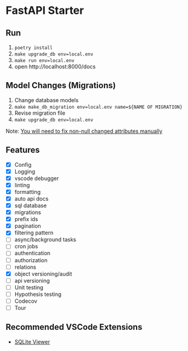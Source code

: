 # FastAPI Starter

## Run

1. `poetry install`
2. `make upgrade_db env=local.env`
3. `make run env=local.env`
4. open http://localhost:8000/docs

## Model Changes (Migrations)

1. Change database models
2. `make make_db_migration env=local.env name=${NAME OF MIGRATION}`
3. Revise migration file
4. `make upgrade_db env=local.env`

Note: [You will need to fix non-null changed attributes manually](https://medium.com/the-andela-way/alembic-how-to-add-a-non-nullable-field-to-a-populated-table-998554003134)

## Features

- [x] Config
- [x] Logging
- [x] vscode debugger
- [x] linting
- [x] formatting
- [x] auto api docs
- [x] sql database
- [x] migrations
- [x] prefix ids
- [x] pagination
- [x] filtering pattern
- [ ] async/background tasks
- [ ] cron jobs
- [ ] authentication
- [ ] authorization
- [ ] relations
- [x] object versioning/audit
- [ ] api versioning
- [ ] Unit testing
- [ ] Hypothesis testing
- [ ] Codecov
- [ ] Tour

## Recommended VSCode Extensions

- [SQLite Viewer](https://marketplace.visualstudio.com/items?itemName=alexcvzz.vscode-sqlite)
